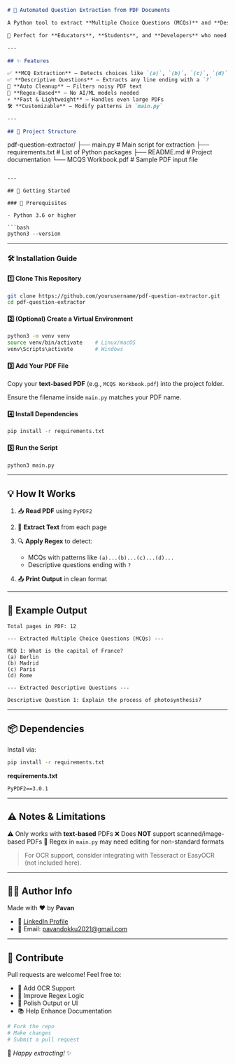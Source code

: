 ```markdown
# 📘 Automated Question Extraction from PDF Documents

A Python tool to extract **Multiple Choice Questions (MCQs)** and **Descriptive Questions** from any **text-based PDF** using `PyPDF2` and `Regex`.

🎯 Perfect for **Educators**, **Students**, and **Developers** who need to extract exam or textbook questions in seconds.

---

## ✨ Features

✅ **MCQ Extraction** — Detects choices like `(a)`, `(b)`, `(c)`, `(d)`  
✅ **Descriptive Questions** — Extracts any line ending with a `?`  
🧹 **Auto Cleanup** — Filters noisy PDF text  
🧠 **Regex-Based** — No AI/ML models needed  
⚡ **Fast & Lightweight** — Handles even large PDFs  
🛠 **Customizable** — Modify patterns in `main.py`

---

## 📂 Project Structure

```

pdf-question-extractor/
├── main.py              # Main script for extraction
├── requirements.txt     # List of Python packages
├── README.md            # Project documentation
└── MCQS Workbook.pdf    # Sample PDF input file

````

---

## 🚀 Getting Started

### 📌 Prerequisites

- Python 3.6 or higher

```bash
python3 --version
````

---

### 🛠 Installation Guide

#### 1️⃣ Clone This Repository

```bash
git clone https://github.com/yourusername/pdf-question-extractor.git
cd pdf-question-extractor
```

#### 2️⃣ (Optional) Create a Virtual Environment

```bash
python3 -m venv venv
source venv/bin/activate    # Linux/macOS
venv\Scripts\activate       # Windows
```

#### 3️⃣ Add Your PDF File

Copy your **text-based PDF** (e.g., `MCQS Workbook.pdf`) into the project folder.

Ensure the filename inside `main.py` matches your PDF name.

#### 4️⃣ Install Dependencies

```bash
pip install -r requirements.txt
```

#### 5️⃣ Run the Script

```bash
python3 main.py
```

---

## 💡 How It Works

1. 📥 **Read PDF** using `PyPDF2`
2. 🧾 **Extract Text** from each page
3. 🔍 **Apply Regex** to detect:

   * MCQs with patterns like `(a)...(b)...(c)...(d)...`
   * Descriptive questions ending with `?`
4. 📤 **Print Output** in clean format

---

## 🧪 Example Output

```
Total pages in PDF: 12

--- Extracted Multiple Choice Questions (MCQs) ---

MCQ 1: What is the capital of France?
(a) Berlin
(b) Madrid
(c) Paris
(d) Rome

--- Extracted Descriptive Questions ---

Descriptive Question 1: Explain the process of photosynthesis?
```

---

## 📦 Dependencies

Install via:

```bash
pip install -r requirements.txt
```

**requirements.txt**

```text
PyPDF2==3.0.1
```

---

## ⚠️ Notes & Limitations

⚠️ Only works with **text-based** PDFs
❌ Does **NOT** support scanned/image-based PDFs
🧩 Regex in `main.py` may need editing for non-standard formats

> For OCR support, consider integrating with Tesseract or EasyOCR (not included here).

---

## 👨‍💻 Author Info

Made with ❤️ by **Pavan**

* 🔗 [LinkedIn Profile](https://www.linkedin.com/in/pavan-dokku-045617243)
* 📧 Email: [pavandokku2021@gmail.com](mailto:pavandokku2021@gmail.com)

---

## 🤝 Contribute

Pull requests are welcome!
Feel free to:

* 🔧 Add OCR Support
* 💬 Improve Regex Logic
* 📜 Polish Output or UI
* 📚 Help Enhance Documentation

```bash
# Fork the repo
# Make changes
# Submit a pull request
```

🚀 *Happy extracting!* ✨

